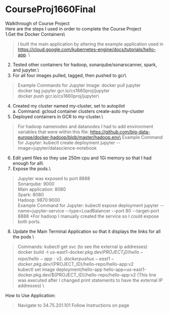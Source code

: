 # CourseProj1660Final
Walkthrough of Course Project\
Here are the steps I used in order to complete the Course Project\
1.Get the Docker Containers\
> I built the main application by altering the example application used in https://cloud.google.com/kubernetes-engine/docs/tutorials/hello-app. \
2. Tested other containers for hadoop, sonarqube/sonarscanner, spark, and jupyter.\
3. For all four images pulled, tagged, then pushed to gcr\
> Example Commands for Jupyter Image: docker pull jupyter\
> docker tag jupyter gcr.io/cs1660proj/jupyter\
> docker push gcr.io/cs1660proj/jupyter\
4. Created my cluster named my-cluster, set to autopilot \
    a. Command: gcloud container clusters create-auto my-cluster
5. Deployed containers in GCR to my-cluster.\
> For hadoop namenodes and datanodes I had to add environment variables that were within this file: https://github.com/big-data-europe/docker-hadoop/blob/master/hadoop.env\
> Example Command for Jupyter: kubectl create deployment jupyter --image=jupyter/datascience-notebook
6. Edit yaml files so they use 250m cpu and 1Gi memory so that I had enough for all\
7. Expose the pods.\
> Jupyter was exposed to port 8888 \
> Sonarqube: 9000 \
> Main application: 8080 \
> Spark: 8080 \
> Hadoop: 9870:9000 \
> Example Command for Jupyter: kubectl expose deployment jupyter --name=jupyter-service --type=LoadBalancer --port 80 --target-port 8888
    *For hadoop I manually created the service so I could expose both ports.
8. Update the Main Terminal Application so that it displays the links for all the pods \
> Commands: kubectl get svc (to see the external ip addresses) \
> docker build -t us-east1-docker.pkg.dev/${PROJECT_ID}/hello-repo/hello-app:v2 . \
> docker push us-east1-docker.pkg.dev/${PROJECT_ID}/hello-repo/hello-app:v2 \
> kubectl set image deployment/hello-app hello-app=us-east1-docker.pkg.dev/${PROJECT_ID}/hello-repo/hello-app:v2 (This line was executed after I changed print statements to have the external IP addresses) \

How to Use Application:
> Navigate to 34.75.201.101
> Follow Instructions on page
